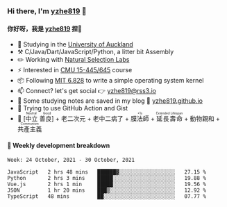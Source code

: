 ### Hi there, I'm [yzhe819](https://github.com/yzhe819) 👋

#### 你好呀，我是 [yzhe819](https://github.com/yzhe819) 捏👋

- 📖 Studying in the [University of Auckland](https://www.auckland.ac.nz/en.html)
- :hammer_and_pick: C/Java/Dart/JavaScript/Python, a litter bit Assembly
- :pencil2: Working with [Natural Selection Labs](https://github.com/NaturalSelectionLabs)
- ⚡ Interested in [CMU 15-445/645](https://15445.courses.cs.cmu.edu/fall2020/) course
- 📦 Following [MIT 6.828](https://pdos.csail.mit.edu/6.828/2018/overview.html) to write a simple operating system kernel
- 📫 Connect? let's get social 👉 yzhe819@rss3.io
- :scroll: Some studying notes are saved in my blog :space_invader: [yzhe819.github.io](https://yzhe819.github.io/)
- 🌟 Trying to use GitHub Action and Gist
- 🔑 <ruby>[中立 善良]<rp>（</rp><rt>Neutral Good</rt><rp>）</rp></ruby> + 老二次元 + 老中二病了 + <ruby>膜法師<rp>（</rp><rt>+1s</rt><rp>）</rp></ruby> + <ruby>延長壽命<rp>（</rp><rt>Extended Lifespan</rt><rp>）</rp></ruby> + 動物親和 + <ruby>共產主義<rp>（</rp><rt>Communism</rt><rp>）</rp></ruby>



#### 📝 Weekly development breakdown

<!--START_SECTION:waka-->
```text
Week: 24 October, 2021 - 30 October, 2021

JavaScript   2 hrs 48 mins   ██████▓░░░░░░░░░░░░░░░░░░   27.15 % 
Python       2 hrs 3 mins    █████░░░░░░░░░░░░░░░░░░░░   19.88 % 
Vue.js       2 hrs 1 min     █████░░░░░░░░░░░░░░░░░░░░   19.56 % 
JSON         1 hr 20 mins    ███▒░░░░░░░░░░░░░░░░░░░░░   12.92 % 
TypeScript   48 mins         ██░░░░░░░░░░░░░░░░░░░░░░░   07.77 % 
```
<!--END_SECTION:waka-->



